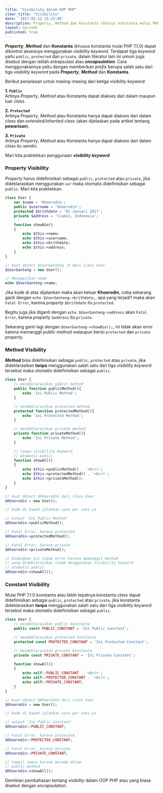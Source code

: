 ```yaml
---
title: "Visibility dalam OOP PHP"
clear_title: "Visibility"
date: '2017-02-12 15:25:00'
description: Property, Method dan Konstanta (khusus konstanta mulai PHP 7.1.0) dapat dikontrol aksesnya menggunakan visibility keyword. Terdapat tiga keyword_ yaitu public, protected dan private, dalam literatur lain ini umum juga disebut dengan istilah enkapsulasi atau encapsulation.
layout: episode
published: true
---
```


**_Property_**, **_Method_** dan **Konstanta** (khusus konstanta mulai PHP 7.1.0) dapat dikontrol aksesnya menggunakan _visibility keyword_. Terdapat tiga _keyword_ yaitu `public`, `protected` dan `private`, dalam literatur lain ini umum juga disebut dengan istilah enkapsulasi atau **_encapsulation_**. Cara menggunakannya yaitu dengan memberikan _prefix_ berupa salah satu dari tiga _visibility keyword_ pada **_Property_**, **_Method_** dan **Konstanta**.

Berikut penjelasan untuk masing-masing dari ketiga _visibility keyword_:

**1. `Public`**  
Artinya _Property_, _Method_ atau Konstanta dapat diakses dari dalam maupun luar _class_.

**2. `Protected`**  
Artinya _Property_, _Method_ atau Konstanta hanya dapat diakses dari dalam _class_ dan _extended/inherited class_ (akan dijelaskan pada artikel tentang **pewarisan**).

**3. `Private`**  
Artinya _Property_, _Method_ atau Konstanta hanya dapat diakses dari dalam _class_ itu sendiri.

Mari kita praktekkan penggunaan **_visibility keyword_**

### Property Visibility
_Property_ harus didefinisikan sebagai `public`, `protected` atau `private`, jika dideklarasikan menggunakan `var` maka otomatis didefinisikan sebagai `public`. Mari kita praktekkan.

```php
class User {
    var $name = 'Khoerodin';
    public $username = 'khoerodin';
    protected $brithdate = '01 Januari 2017';
    private $address = 'Ciamis, Indonesia';

    function showBio()
    {
        echo $this->name;
        echo $this->username;
        echo $this->brithdate;
        echo $this->address;
    }
}

// buat object $UserGanteng :D dari class User
$UserGanteng = new User();

// Menampilkan name
echo $UserGanteng->name;
```

Jika kode di atas dijalankan maka akan keluar **Khoerodin**, coba sekarang ganti dengan `echo $UserGanteng->brithdate;`, apa yang terjadi? maka akan `Fatal Error`, karena _property_ `$brithdate` itu `protected`. 

Begitu juga jika diganti dengan `echo $UserGanteng->address` akan `Fatal Error`, karena _property_ `$address` itu `private`. 

Sekarang ganti lagi dengan `$UserGanteng->showBio();`, ini tidak akan error karena memanggil _public method_ walaupun berisi `protected` dan `private` _property_.

### Method Visibility
**_Method_** bisa didefinisikan sebagai `public`, `protected` atau `private`, jika dideklarasikan **tanpa** menggunakan salah satu dari tiga _visibility keyword_ tersebut maka otomatis didefinisikan sebagai `public`.

```php
class User {
    // mendeklarasikan public method
    public function publicMethod(){
    	echo 'Ini Public Method';
    }

    // mendeklarasikan protected method
    protected function protectedMethod(){
    	echo 'Ini Protected Method';
    }

    // mendeklarasikan private method
    private function privateMethod(){
    	echo 'Ini Private Method';
    }

    // tanpa visibility keyword
    // otomatis public
    function showAll()
    {
        echo $this->publicMethod() . '<br/>';
        echo $this->protectedMethod() . '<br/>';
        echo $this->privateMethod();
    }
}

// buat object $Khoerodin dari class User
$Khoerodin = new User();

// kode di bawah jalankan satu per satu ya

// output 'Ini Public Method'
$Khoerodin->publicMethod();

// Fatal Error, karena protected
$Khoerodin->protectedMethod();

// Fatal Error, karena private
$Khoerodin->privateMethod();

// Sedangkan ini tidak error karena memanggil method
// yang dideklarasikan tidak menggunakan visibility keyword
// otomatis public
$Khoerodin->showAll();
```

### Constant Visibility
Mulai PHP 7.1.0 konstanta atau lebih tepatnya konstanta _class_ dapat didefinisikan sebagai `public`, `protected` atau `private`, jika konstanta dideklarasikan **tanpa** menggunakan salah satu dari tiga _visibility keyword_ tersebut maka otomatis didefinisikan sebagai `public`.

```php
class User {
    // mendeklarasikan public konstanta
    public const PUBLIC_CONSTANT = 'Ini Public Constant';

    // mendeklarasikan protected konstanta
    protected const PROTECTED_CONSTANT = 'Ini Protected Constant';

    // mendeklarasikan private konstanta
    private const PRIVATE_CONSTANT = 'Ini Private Constant';

    function showAll()
    {
        echo self::PUBLIC_CONSTANT . '<br/>';
        echo self::PROTECTED_CONSTANT . '<br/>';
        echo self::PRIVATE_CONSTANT;
    }
}

// buat object $Khoerodin dari class User
$Khoerodin = new User();

// kode di bawah jalankan satu per satu ya

// output 'Ini Public Constant'
$Khoerodin::PUBLIC_CONSTANT;

// Fatal Error, karena protected
$Khoerodin::PROTECTED_CONSTANT;

// Fatal Error, karena private
$Khoerodin::PRIVATE_CONSTANT;

// tampil semua karena berada dalam
// public method
$Khoerodin->showAll();
```

Demikian pembahasan tentang _visibility_ dalam OOP PHP atau yang biasa disebut dengan _encapsulation_.
